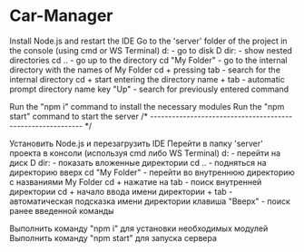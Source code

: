 # Car-Manager

Install Node.js and restart the IDE
Go to the 'server' folder of the project in the console (using cmd or WS Terminal) d: - go to disk D dir: - show nested directories
cd .. - go up to the directory cd "My Folder" - go to the internal directory with the names of My Folder cd + pressing tab - search for the internal directory cd + start entering the directory name + tab - automatic prompt directory name key "Up" - search for previously entered command

Run the "npm i" command to install the necessary modules
Run the "npm start" command to start the server
/* ----------------------------------------------------------- */

Установить Node.js и перезагрузить IDE
Перейти в папку 'server' проекта в консоли (используя cmd либо WS Terminal) d: - перейти на диск D dir: - показать вложенные директории
cd .. - подняться на директорию вверх cd "My Folder" - перейти во внутреннюю директорию с названиями My Folder cd + нажатие на tab - поиск внутренней директории cd + начало ввода имени директории + tab - автоматическая подсказка имени директории клавиша "Вверх" - поиск ранее введенной команды

Выполнить команду "npm i" для установки необходимых модулей
Выполнить команду "npm start" для запуска сервера
